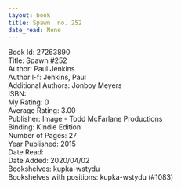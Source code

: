 ```yaml
---
layout: book
title: Spawn  no. 252
date_read: None
---
```


Book Id: 27263890<br />
Title: Spawn #252<br />
Author: Paul Jenkins<br />
Author l-f: Jenkins, Paul<br />
Additional Authors: Jonboy Meyers<br />
ISBN: <br />
My Rating: 0<br />
Average Rating: 3.00<br />
Publisher: Image - Todd McFarlane Productions<br />
Binding: Kindle Edition<br />
Number of Pages: 27<br />
Year Published: 2015<br />
Date Read: <br />
Date Added: 2020/04/02<br />
Bookshelves: kupka-wstydu<br />
Bookshelves with positions: kupka-wstydu (#1083)<br />

